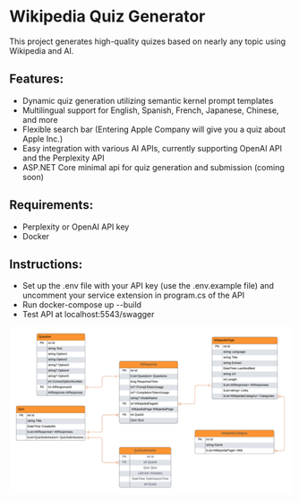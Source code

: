 # Wikipedia Quiz Generator

This project generates high-quality quizes based on nearly any topic using Wikipedia and AI.

## Features:
- Dynamic quiz generation utilizing semantic kernel prompt templates  
- Multilingual support for English, Spanish, French, Japanese, Chinese, and more
- Flexible search bar (Entering Apple Company will give you a quiz about Apple Inc.)
- Easy integration with various AI APIs, currently supporting OpenAI API and the Perplexity API
- ASP.NET Core minimal api for quiz generation and submission (coming soon)

## Requirements:
- Perplexity or OpenAI API key
- Docker

## Instructions:
- Set up the .env file with your API key (use the .env.example file) and uncomment your service extension in program.cs of the API
- Run docker-compose up --build
- Test API at localhost:5543/swagger

![ERD Diagram](src/WikiQuizGenerator.Data/WikiQuizGeneratorERD.png)